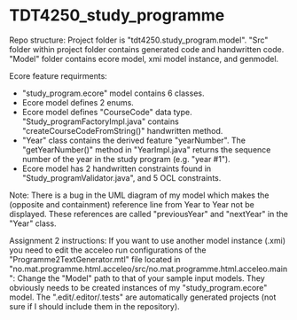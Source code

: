 # TDT4250_study_programme
Repo structure:
Project folder is "tdt4250.study_program.model". "Src" folder within project folder contains generated code and handwritten code. "Model" folder contains ecore model, xmi model instance, and genmodel.

Ecore feature requirments:
- "study_program.ecore" model contains 6 classes.
- Ecore model defines 2 enums.
- Ecore model defines "CourseCode" data type. "Study_programFactoryImpl.java" contains "createCourseCodeFromString()" handwritten method.
- "Year" class contains the derived feature "yearNumber". The "getYearNumber()" method in "YearImpl.java" returns the sequence number of the year in the study program (e.g. "year #1").
- Ecore model has 2 handwritten constraints found in "Study_programValidator.java", and 5 OCL constraints.

Note:
There is a bug in the UML diagram of my model which makes the (opposite and containment) reference line from Year to Year not be displayed. These references are called "previousYear" and "nextYear" in the "Year" class.

Assignment 2 instructions: If you want to use another model instance (.xmi) you need to edit the acceleo run configurations of the "Programme2TextGenerator.mtl" file located in "no.mat.programme.html.acceleo/src/no.mat.programme.html.acceleo.main": Change the "Model" path to that of your sample input models. They obviously needs to be created instances of my "study_program.ecore" model. The ".edit/.editor/.tests" are automatically generated projects (not sure if I should include them in the repository).
